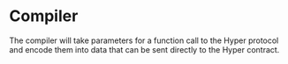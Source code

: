 # Compiler

The compiler will take parameters for a function call to the Hyper protocol and encode them into data that can be sent directly to the Hyper contract.
